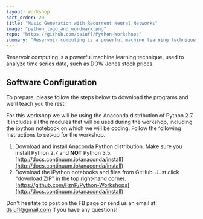 ```yaml
---
layout: workshop
sort_order: 20
title: "Music Generation with Recurrent Neural Networks"
image: "python_logo_and_wordmark.png"
repo: "https://github.com/dsiufl/Python-Workshops"
summary: "Reservoir computing is a powerful machine learning technique, used to analyze time series data, such as DOW Jones stock prices."
---
```

Reservoir computing is a powerful machine learning technique, used to analyze 
time series data, such as DOW Jones stock prices.

## Software Configuration

To prepare, please follow the steps below to download the programs and we'll 
teach you the rest!

For this workshop we will be using the Anaconda distribution of Python 2.7. It 
includes all the modules that will be used during the workshop, including the 
ipython notebook on which we will be coding. Follow the following instructions 
to set-up for the workshop.

1. Download and install Anaconda Python distribution. Make sure you install 
Python 2.7 and **NOT** Python 3.5.
[http://docs.continuum.io/anaconda/install](http://docs.continuum.io/anaconda/install)
1. Download the iPython notebooks and files from GitHub. Just click 
"download ZIP" in the top right-hand corner.
[https://github.com/FznP/Python-Workshops](http://docs.continuum.io/anaconda/install)


Don't hesitate to post on the FB page or send us an email at 
dsiufl@gmail.com if you have any questions!
